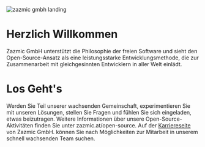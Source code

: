 ![zazmic gmbh landing](https://storage.googleapis.com/zazmic-github/LinkedInCover_1_Deutsch@1x.jpg)

# Herzlich Willkommen

Zazmic GmbH unterstützt die Philosophie der freien Software und sieht den Open-Source-Ansatz als eine leistungsstarke Entwicklungsmethode, die zur Zusammenarbeit mit gleichgesinnten Entwicklern in aller Welt einlädt.

# Los Geht's

Werden Sie Teil unserer wachsenden Gemeinschaft, experimentieren Sie mit unseren Lösungen, stellen Sie Fragen und fühlen Sie sich eingeladen, etwas beizutragen. 
Weitere Informationen über unsere Open-Source-Aktivitäten finden Sie unter zazmic.at/open-source. Auf der [Karriereseite](zazmic.at/careers) von Zazmic GmbH. können Sie nach Möglichkeiten zur Mitarbeit in unserem schnell wachsenden Team suchen.